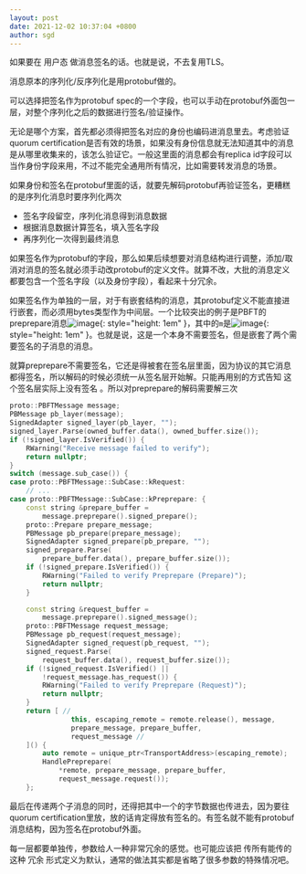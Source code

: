 ```yaml
---
layout: post
date: 2021-12-02 10:37:04 +0800
author: sgd
---
```


如果要在 用户态 做消息签名的话。也就是说，不去复用TLS。

消息原本的序列化/反序列化是用protobuf做的。

可以选择把签名作为protobuf spec的一个字段，也可以手动在protobuf外面包一层，对整个序列化之后的数据进行签名/验证操作。

无论是哪个方案，首先都必须得把签名对应的身份也编码进消息里去。考虑验证quorum certification是否有效的场景，如果没有身份信息就无法知道其中的消息是从哪里收集来的，该怎么验证它。一般这里面的消息都会有replica id字段可以当作身份字段来用，不过不能完全通用所有情况，比如需要转发消息的场景。

如果身份和签名在protobuf里面的话，就要先解码protobuf再验证签名，更糟糕的是序列化消息时要序列化两次
* 签名字段留空，序列化消息得到消息数据
* 根据消息数据计算签名，填入签名字段
* 再序列化一次得到最终消息

如果签名作为protobuf的字段，那么如果后续想要对消息结构进行调整，添加/取消对消息的签名就必须手动改protobuf的定义文件。就算不改，大批的消息定义都要包含一个签名字段（以及身份字段），看起来十分冗余。

如果签名作为单独的一层，对于有嵌套结构的消息，其protobuf定义不能直接进行嵌套，而必须用bytes类型作为中间层。一个比较突出的例子是PBFT的preprepare消息![image](https://user-images.githubusercontent.com/59077595/144349687-3e3c312a-6759-446d-a80e-eaf8a2708945.png){: style="height: 1em" }，其中的`m`是![image](https://user-images.githubusercontent.com/59077595/144349786-a2da1e86-9220-4940-b5fe-1f13b71633c6.png){: style="height: 1em" }。也就是说，这是一个本身不需要签名，但是嵌套了两个需要签名的子消息的消息。

就算preprepare不需要签名，它还是得被套在签名层里面，因为协议的其它消息都得签名，所以解码的时候必须统一从签名层开始解。只能再用别的方式告知 这个签名层实际上没有签名 。所以对preprepare的解码需要解三次

```c++
proto::PBFTMessage message;
PBMessage pb_layer(message);
SignedAdapter signed_layer(pb_layer, "");
signed_layer.Parse(owned_buffer.data(), owned_buffer.size());
if (!signed_layer.IsVerified()) {
    RWarning("Receive message failed to verify");
    return nullptr;
}
switch (message.sub_case()) {
case proto::PBFTMessage::SubCase::kRequest:
    // ...
case proto::PBFTMessage::SubCase::kPreprepare: {
    const string &prepare_buffer =
        message.preprepare().signed_prepare();
    proto::Prepare prepare_message;
    PBMessage pb_prepare(prepare_message);
    SignedAdapter signed_prepare(pb_prepare, "");
    signed_prepare.Parse(
        prepare_buffer.data(), prepare_buffer.size());
    if (!signed_prepare.IsVerified()) {
        RWarning("Failed to verify Preprepare (Prepare)");
        return nullptr;
    }

    const string &request_buffer =
        message.preprepare().signed_message();
    proto::PBFTMessage request_message;
    PBMessage pb_request(request_message);
    SignedAdapter signed_request(pb_request, "");
    signed_request.Parse(
        request_buffer.data(), request_buffer.size());
    if (!signed_request.IsVerified() ||
        !request_message.has_request()) {
        RWarning("Failed to verify Preprepare (Request)");
        return nullptr;
    }
    return [ //
               this, escaping_remote = remote.release(), message,
               prepare_message, prepare_buffer,
               request_message //
    ]() {
        auto remote = unique_ptr<TransportAddress>(escaping_remote);
        HandlePreprepare(
            *remote, prepare_message, prepare_buffer,
            request_message.request());
    };
```

最后在传递两个子消息的同时，还得把其中一个的字节数据也传进去，因为要往quorum certification里放，放的话肯定得放有签名的。有签名就不能有protobuf消息结构，因为签名在protobuf外面。

每一层都要单独传，参数给人一种非常冗余的感觉。也可能应该把 传所有能传的 这种 冗余 形式定义为默认，通常的做法其实都是省略了很多参数的特殊情况吧。
